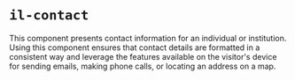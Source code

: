 # `il-contact`

This component presents contact information for an individual or institution. Using this component ensures that contact details are formatted in a consistent way and leverage the features available on the visitor's device for sending emails, making phone calls, or locating an address on a map.
